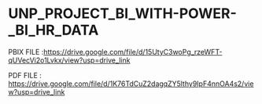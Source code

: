 # UNP_PROJECT_BI_WITH-POWER-_BI_HR_DATA

PBIX FILE :https://drive.google.com/file/d/15UtyC3woPg_rzeWFT-qUVecVi2o1Lvkx/view?usp=drive_link

PDF FILE : https://drive.google.com/file/d/1K76TdCuZ2dagqZY5lthy9IpF4nnOA4s2/view?usp=drive_link
